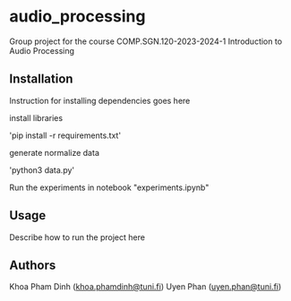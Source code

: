 # audio_processing

Group project for the course COMP.SGN.120-2023-2024-1 Introduction to Audio Processing

## Installation

Instruction for installing dependencies goes here

install libraries

'pip install -r requirements.txt'

generate normalize data

'python3 data.py'

Run the experiments in notebook "experiments.ipynb"



## Usage

Describe how to run the project here





## Authors

Khoa Pham Dinh (khoa.phamdinh@tuni.fi)
Uyen Phan (uyen.phan@tuni.fi)
